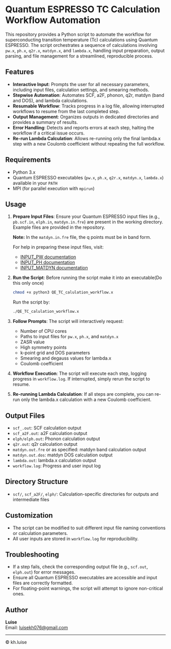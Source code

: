 # Quantum ESPRESSO TC Calculation Workflow Automation

This repository provides a Python script to automate the workflow for superconducting transition temperature (Tc) calculations using Quantum ESPRESSO. The script orchestrates a sequence of calculations involving `pw.x`, `ph.x`, `q2r.x`, `matdyn.x`, and `lambda.x`, handling input preparation, output parsing, and file management for a streamlined, reproducible process.

## Features
- **Interactive Input**: Prompts the user for all necessary parameters, including input files, calculation settings, and smearing methods.
- **Stepwise Automation**: Automates SCF, a2F, phonon, q2r, matdyn (band and DOS), and lambda calculations.
- **Resumable Workflow**: Tracks progress in a log file, allowing interrupted workflows to resume from the last completed step.
- **Output Management**: Organizes outputs in dedicated directories and provides a summary of results.
- **Error Handling**: Detects and reports errors at each step, halting the workflow if a critical issue occurs.
- **Re-run Lambda Calculation**: Allows re-running only the final lambda.x step with a new Coulomb coefficient without repeating the full workflow.

## Requirements
- Python 3.x
- Quantum ESPRESSO executables (`pw.x`, `ph.x`, `q2r.x`, `matdyn.x`, `lambda.x`) available in your `PATH`
- MPI (for parallel execution with `mpirun`)

## Usage
1. **Prepare Input Files**: Ensure your Quantum ESPRESSO input files (e.g., `pb.scf.in`, `elph.in`, `matdyn.in.fre`) are present in the working directory. Example files are provided in the repository.

   **Note:** In the `matdyn.in.fre` file, the q points must be in band form.

   For help in preparing these input files, visit:
   - [INPUT_PW documentation](https://www.quantum-espresso.org/Doc/INPUT_PW.html)
   - [INPUT_PH documentation](https://www.quantum-espresso.org/Doc/INPUT_PH.html)
   - [INPUT_MATDYN documentation](https://www.quantum-espresso.org/Doc/INPUT_MATDYN.html)

2. **Run the Script**: Before running the script make it into an executable(Do this only once)
   ```sh
   chmod +x python3 QE_TC_calulation_workflow.x
   ```
   Run the script by:
   ```sh
   ./QE_TC_calulation_workflow.x
   ```
3. **Follow Prompts**: The script will interactively request:
   - Number of CPU cores
   - Paths to input files for `pw.x`, `ph.x`, and `matdyn.x`
   - ZASR value
   - High symmetry points
   - k-point grid and DOS parameters
   - Smearing and degauss values for lambda.x
   - Coulomb coefficient
4. **Workflow Execution**: The script will execute each step, logging progress in `workflow.log`. If interrupted, simply rerun the script to resume.
5. **Re-running Lambda Calculation**: If all steps are complete, you can re-run only the lambda.x calculation with a new Coulomb coefficient.

## Output Files
- `scf_.out`: SCF calculation output
- `scf_a2F.out`: a2F calculation output
- `elph/elph.out`: Phonon calculation output
- `q2r.out`: q2r calculation output
- `matdyn.out.fre` or as specified: matdyn band calculation output
- `matdyn.out.dos`: matdyn DOS calculation output
- `lambda.out`: lambda.x calculation output
- `workflow.log`: Progress and user input log

## Directory Structure
- `scf/`, `scf_a2F/`, `elph/`: Calculation-specific directories for outputs and intermediate files


## Customization
- The script can be modified to suit different input file naming conventions or calculation parameters.
- All user inputs are stored in `workflow.log` for reproducibility.

## Troubleshooting
- If a step fails, check the corresponding output file (e.g., `scf.out`, `elph.out`) for error messages.
- Ensure all Quantum ESPRESSO executables are accessible and input files are correctly formatted.
- For floating-point warnings, the script will attempt to ignore non-critical ones.

## Author
**Luise**  
Email: luisekh076@gmail.com

---
© kh.luise
